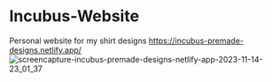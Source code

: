 # Incubus-Website
Personal website for my shirt designs
https://incubus-premade-designs.netlify.app/
![screencapture-incubus-premade-designs-netlify-app-2023-11-14-23_01_37](https://github.com/Janjanny/Incubus-Website/assets/95693630/fe464ef2-0072-49a5-803b-9a013fa3a48d)
